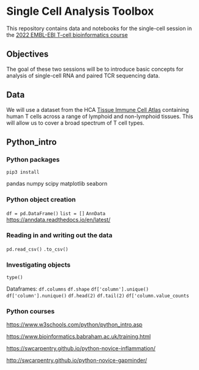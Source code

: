 # Single Cell Analysis Toolbox

This repository contains data and notebooks for the single-cell session in the [2022 EMBL-EBI T-cell bioinformatics course](https://www.ebi.ac.uk/training/events/bioinformatics-t-cell-immunology-2022/)

## Objectives 

The goal of these two sessions will be to introduce basic concepts for analysis of single-cell RNA and paired TCR sequencing data.

## Data

We will use a dataset from the HCA [Tissue Immune Cell Atlas](https://www.science.org/doi/10.1126/science.abl5197) containing human T cells across a range of lymphoid and non-lymphoid tissues. This will allow us to cover a broad spectrum of T cell types.

## Python_intro

### Python packages

```pip3 install```

pandas 
numpy
scipy
matplotlib
seaborn

### Python object creation

```df = pd.DataFrame()```
```list = []```
```AnnData``` https://anndata.readthedocs.io/en/latest/

### Reading in and writing out the data

```pd.read_csv()``` ```.to_csv()```

### Investigating objects

```type()``` 

Dataframes:
```df.columns``` ```df.shape``` ```df['column'].unique()``` ```df['column'].nunique()``` ```df.head(2)``` ```df.tail(2)```
```df['column.value_counts```

### Python courses
https://www.w3schools.com/python/python_intro.asp

https://www.bioinformatics.babraham.ac.uk/training.html

https://swcarpentry.github.io/python-novice-inflammation/

http://swcarpentry.github.io/python-novice-gapminder/
